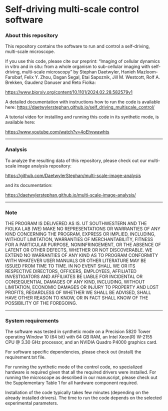 # Self-driving multi-scale control software


### About this repository

This repository contains the software to run and control a self-driving,
multi-scale microscope. 

If you use this code, please cite our preprint:
“Imaging of cellular dynamics in vitro and in situ: from a whole organism to 
sub-cellular imaging with self-driving, multi-scale microscopy” by Stephan Daetwyler, 
Hanieh Mazloom-Farsibaf, Felix Y. Zhou, Dagan Segal, Etai Sapoznik, Jill M. Westcott,
Rolf A. Brekken, Gaudenz Danuser and Reto Fiolka:

https://www.biorxiv.org/content/10.1101/2024.02.28.582579v1

A detailed documentation with instructions how to run the code is available here:
https://daetwylerstephan.github.io/self_driving_multiscale_control/

A tutorial video for installing and running this code in its synthetic mode,
is available here:

https://www.youtube.com/watch?v=4oEhywawhts





-----

### Analysis


To analyze the resulting data of this repository, please check out our multi-scale image 
analysis repository: 

https://github.com/DaetwylerStephan/multi-scale-image-analysis

and its documentation: 

https://daetwylerstephan.github.io/multi-scale-image-analysis/


-----
### Note

THE PROGRAM IS DELIVERED AS IS. UT SOUTHWESTERN AND THE FIOLKA LAB (WE) MAKE NO REPRESENTATIONS OR WARRANTIES OF ANY KIND CONCERNING THE PROGRAM, EXPRESS OR IMPLIED, INCLUDING, WITHOUT LIMITATION, WARRANTIES OF MERCHANTABILITY, FITNESS FOR A PARTICULAR PURPOSE, NONINFRINGEMENT, OR THE ABSENCE OF LATENT OR OTHER DEFECTS, WHETHER OR NOT DISCOVERABLE. WE EXTEND NO WARRANTIES OF ANY KIND AS TO PROGRAM CONFORMITY WITH WHATEVER USER MANUALS OR OTHER LITERATURE MAY BE ISSUED FROM TIME TO TIME.
IN NO EVENT SHALL WE OR ITS RESPECTIVE DIRECTORS, OFFICERS, EMPLOYEES, AFFILIATED INVESTIGATORS AND AFFILIATES BE LIABLE FOR INCIDENTAL OR CONSEQUENTIAL DAMAGES OF ANY KIND, INCLUDING, WITHOUT LIMITATION, ECONOMIC DAMAGES OR INJURY TO PROPERTY AND LOST PROFITS, REGARDLESS OF WHETHER WE SHALL BE ADVISED, SHALL HAVE OTHER REASON TO KNOW, OR IN FACT SHALL KNOW OF THE POSSIBILITY OF THE FOREGOING.

-----
### System requirements

The software was tested in synthetic mode on a Precision 5820 Tower operating Window 10 (64 bit) with 64 GB RAM, an Intel Xeon(R) W-2155 CPU @ 3.30 GHz processor, and an NVIDIA Quadro P4000 graphics card.

For software specific dependencies, please check out (install) the requirement.txt file.

For running the synthetic mode of the control code, no specialized hardware is required given that all the required drivers were installed. For running the microscope as described in our manuscript, please check out the Supplementary Table 1 for all hardware component required.

Installation of the code typically takes few minutes (depending on the already installed drivers). The time to run the code depends on the selected experimental parameters.



